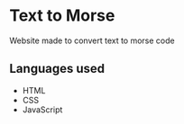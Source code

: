 # Text to Morse
Website made to convert text to morse code


## Languages used  

- HTML
- CSS
- JavaScript

